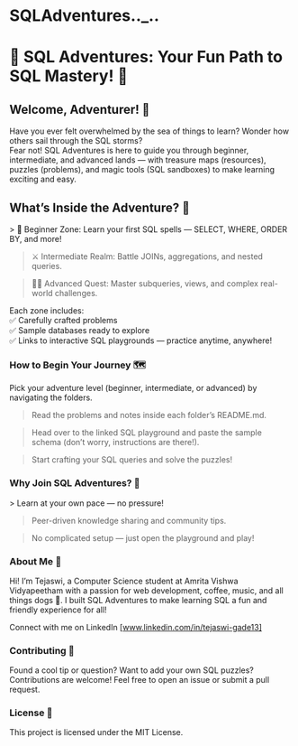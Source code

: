 # SQLAdventures.._..
<h1> 🎉 SQL Adventures: Your Fun Path to SQL Mastery! 🚀</h1>


<h2> Welcome, Adventurer! 🧭 </h2>
Have you ever felt overwhelmed by the sea of things to learn? Wonder how others sail through the SQL storms? <br>
Fear not! SQL Adventures is here to guide you through beginner, intermediate, and advanced lands — with treasure maps (resources), puzzles (problems), and magic tools (SQL sandboxes) to make learning exciting and easy.

<h2> What’s Inside the Adventure? 🎒 </h2>
> 🐣 Beginner Zone: Learn your first SQL spells — SELECT, WHERE, ORDER BY, and more!

> ⚔️ Intermediate Realm: Battle JOINs, aggregations, and nested queries.

> 🧙‍♂️ Advanced Quest: Master subqueries, views, and complex real-world challenges.

Each zone includes: <br>
✅ Carefully crafted problems <br>
✅ Sample databases ready to explore <br>
✅ Links to interactive SQL playgrounds — practice anytime, anywhere! <br>

<h3> How to Begin Your Journey 🗺️ </h3>
Pick your adventure level (beginner, intermediate, or advanced) by navigating the folders.

>  Read the problems and notes inside each folder’s README.md.
  
>  Head over to the linked SQL playground and paste the sample schema (don’t worry, instructions are there!).
  
>  Start crafting your SQL queries and solve the puzzles!

<h3> Why Join SQL Adventures? 🎉 </h3>
> Learn at your own pace — no pressure!

> Peer-driven knowledge sharing and community tips.

> No complicated setup — just open the playground and play!


<h3> About Me 👋  </h3>
Hi! I’m Tejaswi, a Computer Science student at Amrita Vishwa Vidyapeetham with a passion for web development, coffee, music, and all things dogs 🐶.
I built SQL Adventures to make learning SQL a fun and friendly experience for all!

Connect with me on LinkedIn [www.linkedin.com/in/tejaswi-gade13]

<h3> Contributing 🤝 </h3>
Found a cool tip or question? Want to add your own SQL puzzles? Contributions are welcome! Feel free to open an issue or submit a pull request.

<h3> License 📄 </h3>
This project is licensed under the MIT License.

